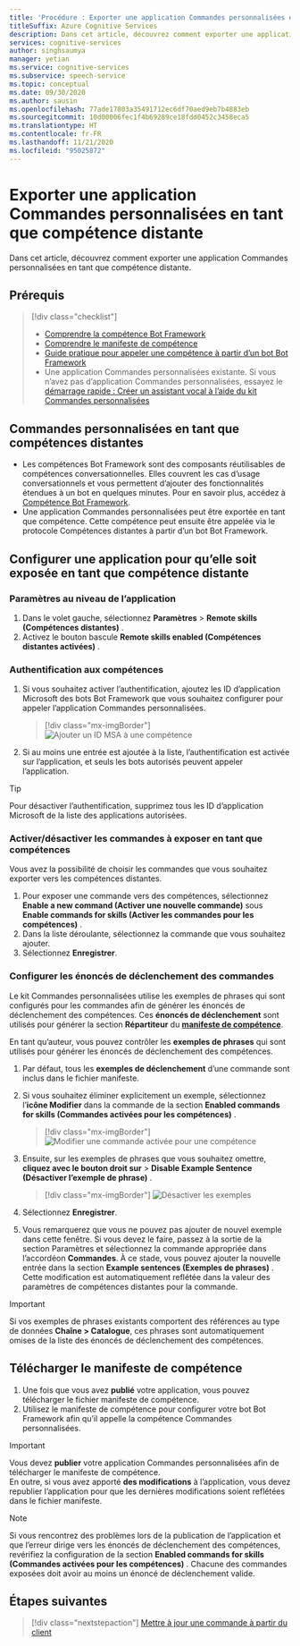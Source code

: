 ```yaml
---
title: 'Procédure : Exporter une application Commandes personnalisées en tant que compétence distante - Service Speech'
titleSuffix: Azure Cognitive Services
description: Dans cet article, découvrez comment exporter une application Commandes personnalisées en tant que compétence
services: cognitive-services
author: singhsaumya
manager: yetian
ms.service: cognitive-services
ms.subservice: speech-service
ms.topic: conceptual
ms.date: 09/30/2020
ms.author: sausin
ms.openlocfilehash: 77ade17803a35491712ec6df70aed9eb7b4883eb
ms.sourcegitcommit: 10d00006fec1f4b69289ce18fdd0452c3458eca5
ms.translationtype: HT
ms.contentlocale: fr-FR
ms.lasthandoff: 11/21/2020
ms.locfileid: "95025872"
---
```

# <a name="export-custom-commands-application-as-a-remote-skill"></a>Exporter une application Commandes personnalisées en tant que compétence distante

Dans cet article, découvrez comment exporter une application Commandes personnalisées en tant que compétence distante.

## <a name="prerequisites"></a>Prérequis
> [!div class="checklist"]
> * [Comprendre la compétence Bot Framework](/azure/bot-service/skills-conceptual)
> * [Comprendre le manifeste de compétence](https://aka.ms/speech/cc-skill-manifest)
> * [Guide pratique pour appeler une compétence à partir d’un bot Bot Framework](/azure/bot-service/skills-about-skill-consumers)
> * Une application Commandes personnalisées existante. Si vous n’avez pas d’application Commandes personnalisées, essayez le [démarrage rapide : Créer un assistant vocal à l’aide du kit Commandes personnalisées](quickstart-custom-commands-application.md)

## <a name="custom-commands-as-remote-skills"></a>Commandes personnalisées en tant que compétences distantes
* Les compétences Bot Framework sont des composants réutilisables de compétences conversationnelles. Elles couvrent les cas d’usage conversationnels et vous permettent d’ajouter des fonctionnalités étendues à un bot en quelques minutes. Pour en savoir plus, accédez à [Compétence Bot Framework](https://microsoft.github.io/botframework-solutions/overview/skills/).
* Une application Commandes personnalisées peut être exportée en tant que compétence. Cette compétence peut ensuite être appelée via le protocole Compétences distantes à partir d’un bot Bot Framework.

## <a name="configure-an-application-to-be-exposed-as-a-remote-skill"></a>Configurer une application pour qu’elle soit exposée en tant que compétence distante

### <a name="application-level-settings"></a>Paramètres au niveau de l’application
1. Dans le volet gauche, sélectionnez **Paramètres** > **Remote skills (Compétences distantes)** .
1. Activez le bouton bascule **Remote skills enabled (Compétences distantes activées)** .

### <a name="authentication-to-skills"></a>Authentification aux compétences
1. Si vous souhaitez activer l’authentification, ajoutez les ID d’application Microsoft des bots Bot Framework que vous souhaitez configurer pour appeler l’application Commandes personnalisées.
      > [!div class="mx-imgBorder"]
      > ![Ajouter un ID MSA à une compétence](media/custom-commands/skill-add-msa-id.png)

1. Si au moins une entrée est ajoutée à la liste, l’authentification est activée sur l’application, et seuls les bots autorisés peuvent appeler l’application.
> [!TIP]
>  Pour désactiver l’authentification, supprimez tous les ID d’application Microsoft de la liste des applications autorisées. 

 ### <a name="enabledisable-commands-to-be-exposed-as-skills"></a>Activer/désactiver les commandes à exposer en tant que compétences

Vous avez la possibilité de choisir les commandes que vous souhaitez exporter vers les compétences distantes.

1. Pour exposer une commande vers des compétences, sélectionnez **Enable a new command (Activer une nouvelle commande)** sous **Enable commands for skills (Activer les commandes pour les compétences)** .
1. Dans la liste déroulante, sélectionnez la commande que vous souhaitez ajouter.
1. Sélectionnez **Enregistrer**.

### <a name="configure-triggering-utterances-for-commands"></a>Configurer les énoncés de déclenchement des commandes
Le kit Commandes personnalisées utilise les exemples de phrases qui sont configurés pour les commandes afin de générer les énoncés de déclenchement des compétences. Ces **énoncés de déclenchement** sont utilisés pour générer la section **Répartiteur** du [**manifeste de compétence**](https://microsoft.github.io/botframework-solutions/skills/handbook/manifest/).

En tant qu’auteur, vous pouvez contrôler les **exemples de phrases** qui sont utilisés pour générer les énoncés de déclenchement des compétences.
1. Par défaut, tous les **exemples de déclenchement** d’une commande sont inclus dans le fichier manifeste.
1. Si vous souhaitez éliminer explicitement un exemple, sélectionnez l’**icône Modifier** dans la commande de la section **Enabled commands for skills (Commandes activées pour les compétences)** .
    > [!div class="mx-imgBorder"]
    > ![Modifier une commande activée pour une compétence](media/custom-commands/skill-edit-enabled-command.png)

1. Ensuite, sur les exemples de phrases que vous souhaitez omettre, **cliquez avec le bouton droit sur** > **Disable Example Sentence (Désactiver l’exemple de phrase)** .
    > [!div class="mx-imgBorder"]
    > ![Désactiver les exemples](media/custom-commands/skill-disable-example-sentences.png)

1. Sélectionnez **Enregistrer**.
1. Vous remarquerez que vous ne pouvez pas ajouter de nouvel exemple dans cette fenêtre. Si vous devez le faire, passez à la sortie de la section Paramètres et sélectionnez la commande appropriée dans l’accordéon **Commandes**. À ce stade, vous pouvez ajouter la nouvelle entrée dans la section **Example sentences (Exemples de phrases)** . Cette modification est automatiquement reflétée dans la valeur des paramètres de compétences distantes pour la commande.

> [!IMPORTANT]
> Si vos exemples de phrases existants comportent des références au type de données **Chaîne > Catalogue**, ces phrases sont automatiquement omises de la liste des énoncés de déclenchement des compétences. 

## <a name="download-skill-manifest"></a>Télécharger le manifeste de compétence
1. Une fois que vous avez **publié** votre application, vous pouvez télécharger le fichier manifeste de compétence.
1. Utilisez le manifeste de compétence pour configurer votre bot Bot Framework afin qu’il appelle la compétence Commandes personnalisées.
> [!IMPORTANT]
> Vous devez **publier** votre application Commandes personnalisées afin de télécharger le manifeste de compétence. </br>
> En outre, si vous avez apporté **des modifications** à l’application, vous devez republier l’application pour que les dernières modifications soient reflétées dans le fichier manifeste.

> [!NOTE]
> Si vous rencontrez des problèmes lors de la publication de l’application et que l’erreur dirige vers les énoncés de déclenchement des compétences, revérifiez la configuration de la section **Enabled commands for skills (Commandes activées pour les compétences)** . Chacune des commandes exposées doit avoir au moins un énoncé de déclenchement valide.


## <a name="next-steps"></a>Étapes suivantes

> [!div class="nextstepaction"]
> [Mettre à jour une commande à partir du client](./how-to-custom-commands-update-command-from-client.md)
